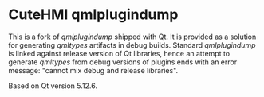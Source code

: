 # CuteHMI qmlplugindump

This is a fork of _qmlplugindump_ shipped with Qt. It is provided as a solution for generating _qmltypes_ artifacts in debug builds.
Standard _qmlplugindump_ is linked against release version of Qt libraries, hence an attempt to generate _qmltypes_ from debug
versions of plugins ends with an error message: "cannot mix debug and release libraries".

Based on Qt version 5.12.6.
